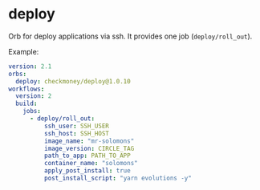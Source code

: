 # deploy

Orb for deploy applications via ssh. It provides one job (`deploy/roll_out`).

Example:

```yml
version: 2.1
orbs:
  deploy: checkmoney/deploy@1.0.10
workflows:
  version: 2
  build:
    jobs:
      - deploy/roll_out:
          ssh_user: SSH_USER
          ssh_host: SSH_HOST
          image_name: "mr-solomons"
          image_version: CIRCLE_TAG
          path_to_app: PATH_TO_APP
          container_name: "solomons"
          apply_post_install: true
          post_install_script: "yarn evolutions -y"
```
